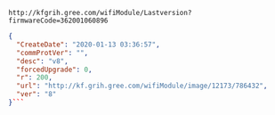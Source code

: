 `http://kfgrih.gree.com/wifiModule/Lastversion?firmwareCode=362001060896`

```json
{
  "CreateDate": "2020-01-13 03:36:57",
  "commProtVer": "",
  "desc": "v8",
  "forcedUpgrade": 0,
  "r": 200,
  "url": "http://kf.grih.gree.com/wifiModule/image/12173/786432",
  "ver": "8"
}```
